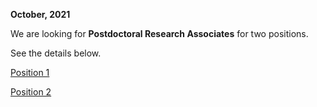 



__October, 2021__

We are looking for __Postdoctoral Research Associates__ for two positions.

See the details below.

[Position 1](https://unc.peopleadmin.com/postings/199851)

[Position 2](https://unc.peopleadmin.com/postings/199785)

